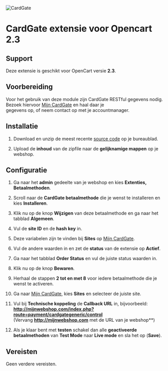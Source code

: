 ![CardGate](https://cdn.curopayments.net/thumb/200/logos/cardgate.png)

# CardGate extensie voor Opencart 2.3

## Support

Deze extensie is geschikt voor OpenCart versie **2.3**.

## Voorbereiding

Voor het gebruik van deze module zijn CardGate RESTful gegevens nodig.  
Bezoek hiervoor [Mijn CardGate](https://my.cardgate.com/) en haal daar je  
gegevens op, of neem contact op met je accountmanager.  

## Installatie

1. Download en unzip de meest recente [source code](https://github.com/cardgate/opencart23/releases/) op je bureaublad.

2. Upload de **inhoud** van de zipfile naar de **gelijknamige mappen** op je webshop.

## Configuratie

1. Ga naar het **admin** gedeelte van je webshop en kies **Extenties, Betaalmethoden**.

2. Scroll naar de **CardGate betaalmethode** die je wenst te installeren en kies **Installeren**.

3. Klik nu op de knop **Wijzigen** van deze betaalmethode en ga naar het tabblad **Algemeen**. 

4. Vul de **site ID** en de **hash key** in.

5. Deze variabelen zijn te vinden bij **Sites** op [Mijn CardGate](https://my.cardgate.com/).

6. Vul de andere waarden in en zet de **status** van de extensie op **Actief**.

7. Ga naar het tabblad **Order Status** en vul de juiste status waarden in.

8. Klik nu op de knop **Bewaren**.

9. Herhaal de stappen **2 tot en met 8** voor iedere betaalmethode die je wenst te activeren.

10. Ga naar [Mijn CardGate](https://my.cardgate.com/), kies **Sites** en selecteer de juiste site.
 
11. Vul bij **Technische koppeling** de **Callback URL** in, bijvoorbeeld:  
    **http://mijnwebshop.com/index.php?route=payment/cardgategeneric/control**  
    (Vervang **http://mijnwebshop.com** met de URL van je webshop**)    
    
12. Als je klaar bent met **testen** schakel dan alle **geactiveerde betaalmethoden** van **Test Mode** naar **Live mode** en sla het op (**Save**).

## Vereisten

Geen verdere vereisten.

